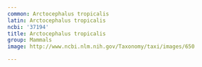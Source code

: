 ```yaml
---
common: Arctocephalus tropicalis
latin: Arctocephalus tropicalis
ncbi: '37194'
title: Arctocephalus tropicalis
group: Mammals
image: http://www.ncbi.nlm.nih.gov/Taxonomy/taxi/images/650

---
```

